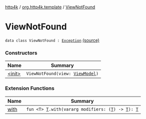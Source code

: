 [http4k](../../index.md) / [org.http4k.template](../index.md) / [ViewNotFound](./index.md)

# ViewNotFound

`data class ViewNotFound : `[`Exception`](https://kotlinlang.org/api/latest/jvm/stdlib/kotlin/-exception/index.html) [(source)](https://github.com/http4k/http4k/blob/master/http4k-core/src/main/kotlin/org/http4k/template/ViewNotFound.kt#L3)

### Constructors

| Name | Summary |
|---|---|
| [&lt;init&gt;](-init-.md) | `ViewNotFound(view: `[`ViewModel`](../-view-model/index.md)`)` |

### Extension Functions

| Name | Summary |
|---|---|
| [with](../../org.http4k.core/with.md) | `fun <T> `[`T`](../../org.http4k.core/with.md#T)`.with(vararg modifiers: (`[`T`](../../org.http4k.core/with.md#T)`) -> `[`T`](../../org.http4k.core/with.md#T)`): `[`T`](../../org.http4k.core/with.md#T) |
